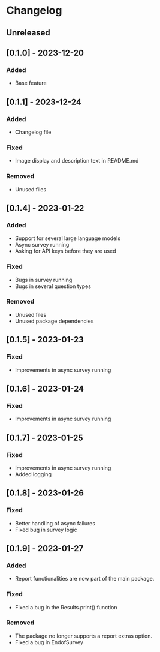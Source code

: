 # Changelog

## Unreleased

## [0.1.0] - 2023-12-20
### Added
- Base feature

## [0.1.1] - 2023-12-24
### Added
- Changelog file

### Fixed
- Image display and description text in README.md

### Removed
- Unused files

## [0.1.4] - 2023-01-22
### Added
- Support for several large language models
- Async survey running
- Asking for API keys before they are used

### Fixed
- Bugs in survey running
- Bugs in several question types 

### Removed
- Unused files
- Unused package dependencies

## [0.1.5] - 2023-01-23

### Fixed
- Improvements in async survey running

## [0.1.6] - 2023-01-24

### Fixed
- Improvements in async survey running

## [0.1.7] - 2023-01-25

### Fixed
- Improvements in async survey running
- Added logging

## [0.1.8] - 2023-01-26

### Fixed
- Better handling of async failures
- Fixed bug in survey logic

## [0.1.9] - 2023-01-27

### Added
- Report functionalities are now part of the main package.

### Fixed
- Fixed a bug in the Results.print() function

### Removed
- The package no longer supports a report extras option.
- Fixed a bug in EndofSurvey
